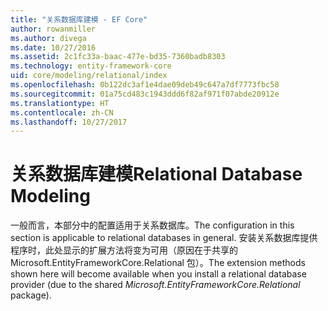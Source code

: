 ```yaml
---
title: "关系数据库建模 - EF Core"
author: rowanmiller
ms.author: divega
ms.date: 10/27/2016
ms.assetid: 2c1fc33a-baac-477e-bd35-7360badb8303
ms.technology: entity-framework-core
uid: core/modeling/relational/index
ms.openlocfilehash: 0b122dc3af1e4dae09deb49c647a7df7773fbc58
ms.sourcegitcommit: 01a75cd483c1943ddd6f82af971f07abde20912e
ms.translationtype: HT
ms.contentlocale: zh-CN
ms.lasthandoff: 10/27/2017
---
```

# <a name="relational-database-modeling"></a><span data-ttu-id="0d3a9-102">关系数据库建模</span><span class="sxs-lookup"><span data-stu-id="0d3a9-102">Relational Database Modeling</span></span>

<span data-ttu-id="0d3a9-103">一般而言，本部分中的配置适用于关系数据库。</span><span class="sxs-lookup"><span data-stu-id="0d3a9-103">The configuration in this section is applicable to relational databases in general.</span></span> <span data-ttu-id="0d3a9-104">安装关系数据库提供程序时，此处显示的扩展方法将变为可用（原因在于共享的 Microsoft.EntityFrameworkCore.Relational 包）。</span><span class="sxs-lookup"><span data-stu-id="0d3a9-104">The extension methods shown here will become available when you install a relational database provider (due to the shared *Microsoft.EntityFrameworkCore.Relational* package).</span></span>
